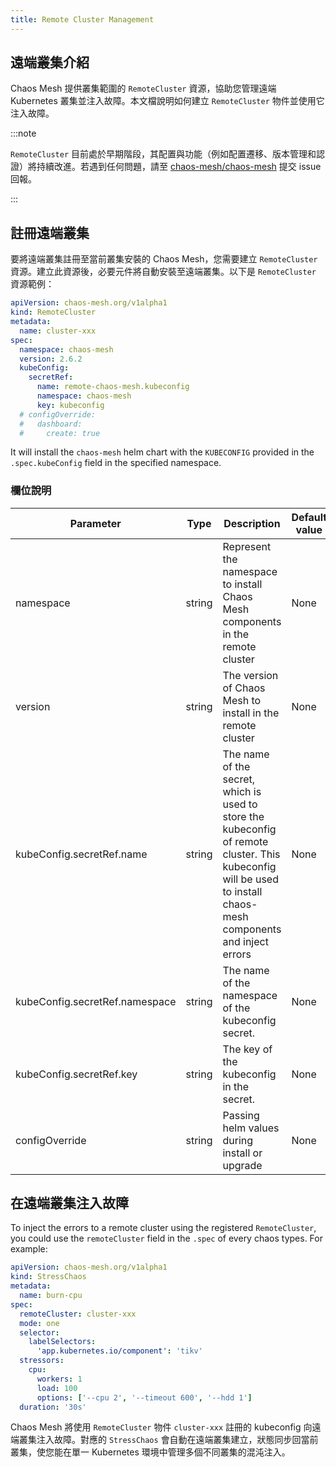 ```yaml
---
title: Remote Cluster Management
---
```


## 遠端叢集介紹

Chaos Mesh 提供叢集範圍的 `RemoteCluster` 資源，協助您管理遠端 Kubernetes 叢集並注入故障。本文檔說明如何建立 `RemoteCluster` 物件並使用它注入故障。

:::note

`RemoteCluster` 目前處於早期階段，其配置與功能（例如配置遷移、版本管理和認證）將持續改進。若遇到任何問題，請至 [chaos-mesh/chaos-mesh](https://github.com/chaos-mesh/chaos-mesh) 提交 issue 回報。

:::

## 註冊遠端叢集

要將遠端叢集註冊至當前叢集安裝的 Chaos Mesh，您需要建立 `RemoteCluster` 資源。建立此資源後，必要元件將自動安裝至遠端叢集。以下是 `RemoteCluster` 資源範例：

```yaml
apiVersion: chaos-mesh.org/v1alpha1
kind: RemoteCluster
metadata:
  name: cluster-xxx
spec:
  namespace: chaos-mesh
  version: 2.6.2
  kubeConfig:
    secretRef:
      name: remote-chaos-mesh.kubeconfig
      namespace: chaos-mesh
      key: kubeconfig
  # configOverride:
  #   dashboard:
  #     create: true
```

It will install the `chaos-mesh` helm chart with the `KUBECONFIG` provided in the `.spec.kubeConfig` field in the specified namespace.

### 欄位說明

| Parameter | Type | Description | Default value | Required | Example |
| --- | --- | --- | --- | --- | --- |
| namespace | string | Represent the namespace to install Chaos Mesh components in the remote cluster | None | Yes | chaos-mesh |
| version | string | The version of Chaos Mesh to install in the remote cluster | None | Yes | 2.6.2 |
| kubeConfig.secretRef.name | string | The name of the secret, which is used to store the kubeconfig of remote cluster. This kubeconfig will be used to install chaos-mesh components and inject errors | None | Yes | `remote-chaos-mesh.kubeconfig` |
| kubeConfig.secretRef.namespace | string | The name of the namespace of the kubeconfig secret. | None | Yes | `default` |
| kubeConfig.secretRef.key | string | The key of the kubeconfig in the secret. | None | Yes | `kubeconfig` |
| configOverride | string | Passing helm values during install or upgrade | None | No | `{"dashboard":{"create":true}}` |

## 在遠端叢集注入故障

To inject the errors to a remote cluster using the registered `RemoteCluster`, you could use the `remoteCluster` field in the `.spec` of every chaos types. For example:

```yaml
apiVersion: chaos-mesh.org/v1alpha1
kind: StressChaos
metadata:
  name: burn-cpu
spec:
  remoteCluster: cluster-xxx
  mode: one
  selector:
    labelSelectors:
      'app.kubernetes.io/component': 'tikv'
  stressors:
    cpu:
      workers: 1
      load: 100
      options: ['--cpu 2', '--timeout 600', '--hdd 1']
  duration: '30s'
```

Chaos Mesh 將使用 `RemoteCluster` 物件 `cluster-xxx` 註冊的 kubeconfig 向遠端叢集注入故障。對應的 `StressChaos` 會自動在遠端叢集建立，狀態同步回當前叢集，使您能在單一 Kubernetes 環境中管理多個不同叢集的混沌注入。